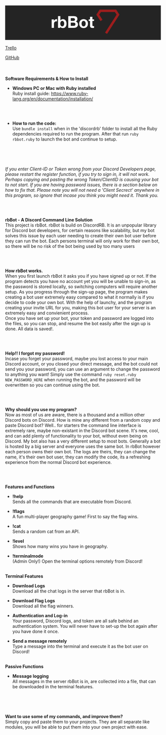 ![rbBot Promotional Image](rbbot.png)
<br>

[Trello](https://trello.com/b/aZOuF2f5/rbbot)
<br>

[GitHub](https://github.com/ceahs/rbBot)
<br>
<br>
<br>
<br>
**Software Requirements & How to Install**
<br>
* **Windows PC or Mac with Ruby installed**
<br> Ruby install guide: https://www.ruby-lang.org/en/documentation/installation/
<br>
<br>

* **How to run the code:**
<br> Use ```bundle install``` when in the 'discordrb' folder to install all the Ruby dependencies required to run the program. After that run ```ruby rbbot.ruby``` to launch the bot and continue to setup.
<br>
<br>
<br>

*If you enter Client-ID or Token wrong from your Discord Developers page, please restart the register function, if you try to sign in, it will not work. Perhaps copying and pasting the wrong Token/ClientID is causing your bot to not start. If you are having password issues, there is a section below on how to fix that. Please note you will not need a 'Client Secrect' anywhere in this program, so ignore that incase you think you might need it. Thank you.*

<br>
<br>

**rbBot - A Discord Command Line Solution**
<br>
This project is rbBot. rbBot is build on DiscordRB. It is an unpopular library for Discord bot developers, for certain reasons like scalability, but my bot solves this issue by each user needing to create  their own bot user before they can run the bot. Each persons terminal will only work for their own bot, so there will be no risk of the bot being used by too many users

<br>
<br>

**How rbBot works.**
<br>
When you first launch rbBot it asks you if you have signed up or not. If the program detects you have no account yet you will be unable to sign-in, as the password is stored locally, so switching computers will require another setup. As you progress through the sign-up page, the program makes creating a bot user extremely easy compared to what it normally is if you decide to code your own bot. With the help of launchy, and the program creating your invite URL for you, making this bot user for your server is an extremely easy and convienient process.
<br>
Once you have set up your bot, your token and password are logged into the files, so you can stop, and resume the bot easily after the sign up is done. All data is saved!.

<br>
<br>

**Help!! I forgot my password!**
<br>
Incase you forget your password, maybe you lost access to your main Discord account, or you closed your direct message, and the bot could not send you your password, you can use an argument to change the password to anything you want! Simply use the command ```ruby reset.ruby NEW_PASSWORD_HERE``` when running the bot, and the password will be overwritten so you can continue using the bot.

<br>
<br>

**Why should you use my program?**
<br>
Now as most of us are aware, there is a thousand and a million other Discord bots on Discord. How is mine any different from a random copy and paste Discord bot? Well.. for starters the command line interface is extremely rare, maybe non-existant in the Discord bot scene. It's new, cool, and can add plenty of functionality to your bot, without even being on Discord. My bot also has a very different setup to most bots. Generally a bot is hosted by a big server and everyone uses the same bot. In rbBot however each person owns their own bot. The logs are theirs, they can change the name, it's their own bot user, they can modify the code, its a refreshing experience from the normal Discord bot experience.

<br>
<br>

**Features and Functions**
<br>

* **!help**
  <br>Sends all the commands that are executable from Discord.
  <br>

* **!flags**
  <br>A fun multi-player geography game! First to say the flag wins.
  <br>

* **!cat**
  <br>Sends a random cat from an API.
  <br>

* **!level**
  <br>Shows how many wins you have in geography.
  <br>

* **!terminalmode**
  <br> (Admin Only!) Open the terminal options remotely from Discord!
  <br>
  <br>

**Terminal Features**
<br>

* **Download Logs**
  <br>Download all the chat logs in the server that rbBot is in.
  <br>

* **Download Flag Logs**
  <br>Download all the flag winners.
  <br>

* **Authentication and Log-in**
  <br> Your password, Discord logs, and token are all safe behind an authentication system. You will never have to set-up the bot again after you have done it once.

* **Send a message remotely**
  <br>Type a message into the terminal and execute it as the bot user on Discord!
  <br>
  <br>

**Passive Functions**
  <br>

  * **Message logging**
  <br>All messages in the server rbBot is in, are collected into a file, that can be downloaded in the terminal features.

<br>
<br>
<br>

**Want to use some of my commands, and improve them?**
<br> Simply copy and paste them to your projects. They are all separate like modules, you will be able to put them into your own project with ease.
